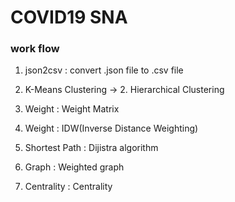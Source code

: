 # COVID19 SNA

### work flow

1. json2csv : convert .json file to .csv file

2. K-Means Clustering 
-> 2. Hierarchical Clustering

3. Weight : Weight Matrix

4. Weight : IDW(Inverse Distance Weighting)

5. Shortest Path : Dijistra algorithm

6. Graph : Weighted graph

7. Centrality : Centrality
